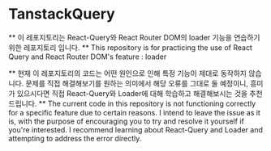 # TanstackQuery

** 이 레포지토리는 React-Query와 React Router DOM의 loader 기능을 연습하기 위한 레포지토리 입니다. **
This repository is for practicing the use of React Query and React Router DOM's feature : loader

** 현재 이 레포지토리의 코드는 어떤 원인으로 인해 특정 기능이 제대로 동작하지 않습니다. 문제를 직접 해결해보기를 원하는 의미에서 해당 오류를 그대로 둘 예정이니, 흥미가 있으시다면 직접 React-Query와 Loader에 대해 학습하고 해결해보시는 것을 추천 드립니다. **
The current code in this repository is not functioning correctly for a specific feature due to certain reasons. I intend to leave the issue as it is, with the purpose of encouraging you to try and resolve it yourself if you're interested. I recommend learning about React-Query and Loader and attempting to address the error directly.
